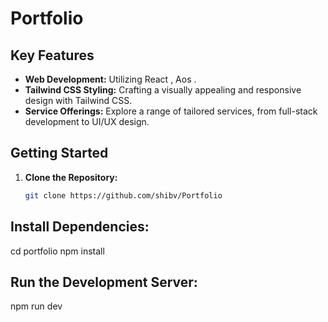 
#  Portfolio

## Key Features

- **Web Development:** Utilizing React , Aos .
- **Tailwind CSS Styling:** Crafting a visually appealing and responsive design with Tailwind CSS.
- **Service Offerings:** Explore a range of tailored services, from full-stack development to UI/UX design.

## Getting Started

1. **Clone the Repository:**
   ```bash
   git clone https://github.com/shibv/Portfolio

## Install Dependencies:

cd portfolio
npm install

## Run the Development Server:

npm run dev

